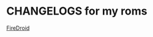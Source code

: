 # CHANGELOGS for my roms
[FireDroid](https://github.com/tanvirr007/CHANGELOGS/blob/main/FireDroid.md)